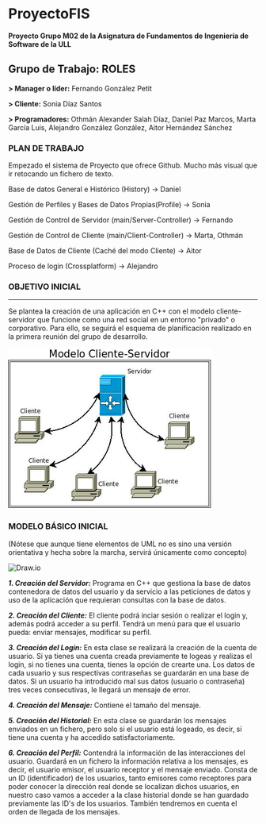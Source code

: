 # ProyectoFIS
**Proyecto Grupo M02 de la Asignatura de Fundamentos de Ingeniería de Software de la ULL**



**Grupo de Trabajo: ROLES**
------------------------------

**> Manager o líder:** Fernando González Petit

**> Cliente:** Sonia Díaz Santos

**> Programadores:** Othmán Alexander Salah Díaz, Daniel Paz Marcos, Marta García Luis, Alejandro González González, Aitor Hernández Sánchez

### **PLAN DE TRABAJO**

Empezado el sistema de Proyecto que ofrece Github. Mucho más visual que ir retocando un fichero de texto.

Base de datos General e Histórico (History) -> Daniel

Gestión de Perfiles y Bases de Datos Propias(Profile) -> Sonia

Gestión de Control de Servidor (main/Server-Controller) -> Fernando

Gestión de Control de Cliente (main/Client-Controller) -> Marta, Othmán

Base de Datos de Cliente (Caché del modo Cliente) -> Aitor

Proceso de login (Crossplatform) -> Alejandro

### **OBJETIVO INICIAL**
----------------------

Se plantea la creación de una aplicación en C++ con el modelo cliente-servidor que funcione como una red social en un entorno "privado" o corporativo. Para ello, se seguirá el esquema de planificación realizado en la primera reunión del grupo de desarrollo.

![clientserv](Cliente-servidor.jpeg)


### **MODELO BÁSICO INICIAL**

(Nótese que aunque tiene elementos de UML no es sino una versión orientativa y hecha sobre la marcha, servirá únicamente como concepto)

![Draw.io](ModeloBásico.png)

***1. Creación del Servidor:***
Programa en C++ que gestiona la base de datos contenedora de datos del usuario y da servicio a las peticiones de datos y uso de la aplicación que requieran consultas con la base de datos.
  
***2. Creación del Cliente:***
El cliente podrá inciar sesión o realizar el login y, además podrá acceder a su perfil. Tendrá un menú para que el usuario pueda: enviar mensajes, modificar su perfil. 

***3. Creación del Login:***
En esta clase se realizará la creación de la cuenta de usuario. Si ya tienes una cuenta creada previamente te logeas y realizas el login, si no tienes una cuenta, tienes la opción de crearte una.
Los datos de cada usuario y sus respectivas contraseñas se guardarán en una base de datos. 
Si un usuario ha introducido mal sus datos (usuario o contraseña) tres veces consecutivas, le llegará un mensaje de error.

***4. Creación del Mensaje:***
Contiene el tamaño del mensaje.

***5. Creación del Historial:***
En esta clase se guardarán los mensajes enviados en un fichero, pero solo si el usuario está logeado, es decir, si tiene una cuenta y ha accedido satisfactoriamente. 

***6. Creación del Perfil:***
Contendrá la información de las interacciones del usuario. Guardará en un fichero la información relativa a los mensajes, es decir, el usuario emisor, el usuario receptor y el mensaje enviado.
Consta de un ID (identificador) de los usuarios, tanto emisores como receptores para poder conocer la dirección real donde se localizan dichos usuarios, en nuestro caso vamos a acceder a la clase historial donde se han guardado previamente las ID's de los usuarios.
También tendremos en cuenta el orden de llegada de los mensajes.


